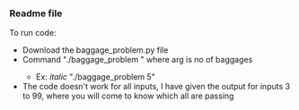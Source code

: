 ### Readme file

To run code:
* Download the baggage_problem.py file
* Command "./baggage_problem <arg>" where arg is no of baggages
	* Ex: *italic* "./baggage_problem 5"
* The code doesn't work for all inputs, I have given the output for inputs 3 to 99, where you will come to know which all are passing

